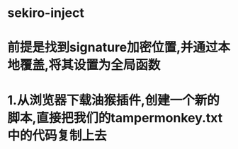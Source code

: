 # sekiro-inject
# 前提是找到signature加密位置,并通过本地覆盖,将其设置为全局函数
# 1.从浏览器下载油猴插件,创建一个新的脚本,直接把我们的tampermonkey.txt中的代码复制上去
